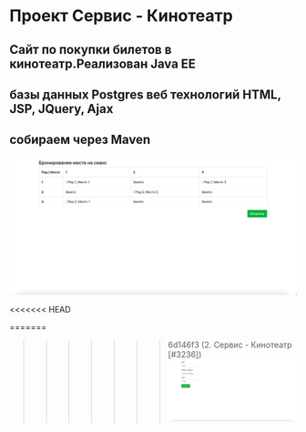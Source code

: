 # Проект Сервис - Кинотеатр
## Cайт по покупки билетов в кинотеатр.Реализован Java EE 
## базы данных Postgres веб технологий HTML, JSP, JQuery, Ajax
## собираем через Maven


![ScreenShot](images/snapshot1.png)

<<<<<<< HEAD

=======
>>>>>>> 6d146f3 (2. Сервис - Кинотеатр [#3236])
![ScreenShot](images/snapshot2.png)